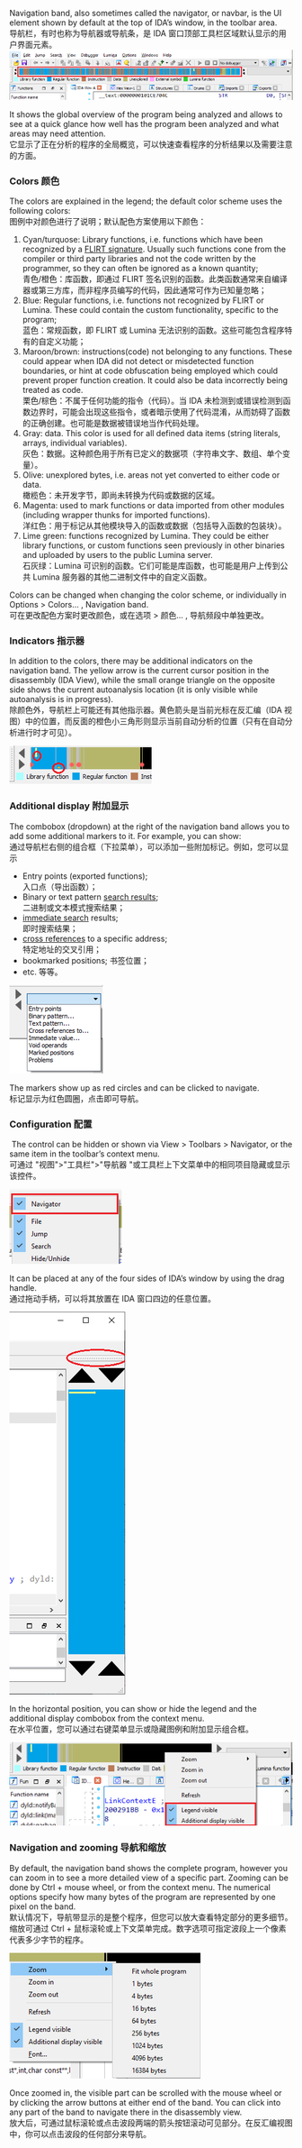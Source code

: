 Navigation band, also sometimes called the navigator, or navbar, is the UI element shown by default at the top of IDA’s window, in the toolbar area.  
导航栏，有时也称为导航器或导航条，是 IDA 窗口顶部工具栏区域默认显示的用户界面元素。  
![](assets/2021/07/navbar_default.png)

It shows the global overview of the program being analyzed and allows to see at a quick glance how well has the program been analyzed and what areas may need attention.  
它显示了正在分析的程序的全局概览，可以快速查看程序的分析结果以及需要注意的方面。

### Colors 颜色

The colors are explained in the legend; the default color scheme uses the following colors:  
图例中对颜色进行了说明；默认配色方案使用以下颜色：

1.  Cyan/turquose: Library functions, i.e. functions which have been recognized by a [FLIRT signature](https://hex-rays.com/products/ida/tech/flirt/in_depth/). Usually such functions cone from the compiler or third party libraries and not the code written by the programmer, so they can often be ignored as a known quantity;  
    青色/橙色：库函数，即通过 FLIRT 签名识别的函数。此类函数通常来自编译器或第三方库，而非程序员编写的代码，因此通常可作为已知量忽略；
2.  Blue: Regular functions, i.e. functions not recognized by FLIRT or Lumina. These could contain the custom functionality, specific to the program;  
    蓝色：常规函数，即 FLIRT 或 Lumina 无法识别的函数。这些可能包含程序特有的自定义功能；
3.  Maroon/brown: instructions(code) not belonging to any functions. These could appear when IDA did not detect or misdetected function boundaries, or hint at code obfuscation being employed which could prevent proper function creation. It could also be data incorrectly being treated as code.  
    栗色/棕色：不属于任何功能的指令（代码）。当 IDA 未检测到或错误检测到函数边界时，可能会出现这些指令，或者暗示使用了代码混淆，从而妨碍了函数的正确创建。也可能是数据被错误地当作代码处理。
4.  Gray: data. This color is used for all defined data items (string literals, arrays, individual variables).   
    灰色：数据。这种颜色用于所有已定义的数据项（字符串文字、数组、单个变量）。
5.  Olive: unexplored bytes, i.e. areas not yet converted to either code or data.  
    橄榄色：未开发字节，即尚未转换为代码或数据的区域。
6.  Magenta: used to mark functions or data imported from other modules (including wrapper thunks for imported functions).  
    洋红色：用于标记从其他模块导入的函数或数据（包括导入函数的包装块）。
7.  Lime green: functions recognized by Lumina. They could be either library functions, or custom functions seen previously in other binaries and uploaded by users to the public Lumina server.  
    石灰绿：Lumina 可识别的函数。它们可能是库函数，也可能是用户上传到公共 Lumina 服务器的其他二进制文件中的自定义函数。

Colors can be changed when changing the color scheme, or individually in Options > Colors… , Navigation band.  
可在更改配色方案时更改颜色，或在选项 > 颜色... , 导航频段中单独更改。

### Indicators 指示器

In addition to the colors, there may be additional indicators on the navigation band. The yellow arrow is the current cursor position in the disassembly (IDA View), while the small orange triangle on the opposite side shows the current autoanalysis location (it is only visible while autoanalysis is in progress).  
除颜色外，导航栏上可能还有其他指示器。黄色箭头是当前光标在反汇编（IDA 视图）中的位置，而反面的橙色小三角形则显示当前自动分析的位置（只有在自动分析进行时才可见）。

![](assets/2021/07/navbar_ind.png)

### Additional display 附加显示

The combobox (dropdown) at the right of the navigation band allows you to add some additional markers to it. For example, you can show:  
通过导航栏右侧的组合框（下拉菜单），可以添加一些附加标记。例如，您可以显示

-   Entry points (exported functions);  
    入口点（导出函数）；
-   Binary or text pattern [search results](https://hex-rays.com/blog/igors-tip-of-the-week-48-searching-in-ida/);  
    二进制或文本模式搜索结果；
-   [immediate search](https://hex-rays.com/blog/igors-tip-of-the-week-48-searching-in-ida/) results;  
    即时搜索结果；
-   [cross references](https://hex-rays.com/blog/igor-tip-of-the-week-16-cross-references/) to a specific address;  
    特定地址的交叉引用；
-   bookmarked positions; 书签位置；
-   etc. 等等。

![](assets/2021/07/navbar_add.png)

The markers show up as red circles and can be clicked to navigate.  
标记显示为红色圆圈，点击即可导航。

### Configuration 配置

 The control can be hidden or shown via View > Toolbars > Navigator, or the same item in the toolbar’s context menu.  
可通过 "视图">"工具栏">"导航器 "或工具栏上下文菜单中的相同项目隐藏或显示该控件。

![](assets/2021/07/navbar_menu.png)

It can be placed at any of the four sides of IDA’s window by using the drag handle.  
通过拖动手柄，可以将其放置在 IDA 窗口四边的任意位置。

![](assets/2021/07/navbar_vertical.png)

In the horizontal position, you can show or hide the legend and the additional display combobox from the context menu.  
在水平位置，您可以通过右键菜单显示或隐藏图例和附加显示组合框。

![](assets/2021/07/navbar_options1.png)

### Navigation and zooming 导航和缩放

By default, the navigation band shows the complete program, however you can zoom in to see a more detailed view of a specific part. Zooming can be done by Ctrl + mouse wheel, or from the context menu. The numerical options specify how many bytes of the program are represented by one pixel on the band.  
默认情况下，导航带显示的是整个程序，但您可以放大查看特定部分的更多细节。缩放可通过 Ctrl + 鼠标滚轮或上下文菜单完成。数字选项可指定波段上一个像素代表多少字节的程序。

![](assets/2021/07/navbar_zoom.png)

Once zoomed in, the visible part can be scrolled with the mouse wheel or by clicking the arrow buttons at either end of the band. You can click into any part of the band to navigate there in the disassembly view.  
放大后，可通过鼠标滚轮或点击波段两端的箭头按钮滚动可见部分。在反汇编视图中，你可以点击波段的任何部分来导航。